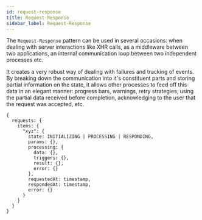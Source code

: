 ```yaml
---
id: request-response
title: Request-Response
sidebar_label: Request-Response
---
```


The `Request-Response` pattern can be used in several occasions: when dealing
with server interactions like XHR calls, as a middleware between two
applications, an internal communication loop between two independent processes
etc.

It creates a very robust way of dealing with failures and tracking of events. By
breaking down the communication into it's constituent parts and storing partial
information on the state, it allows other processes to feed off this data in an
elegant manner: progress bars, warnings, retry strategies, using the partial
data received before completion, acknowledging to the user that the request was
accepted, etc.

```
{
  requests: {
    items: {
      "xyz": {
        state: INITIALIZING | PROCESSING | RESPONDING,
        params: {},
        processing: {
          data: {},
          triggers: {},
          result: {},
          error: {}
        },
        requestedAt: timestamp,
        respondedAt: timestamp,
        error: {}
      }
    }
  }
}
```
